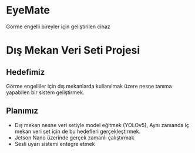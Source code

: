 # EyeMate
Görme engelli bireyler için geliştirilen cihaz
# Dış Mekan Veri Seti Projesi

## Hedefimiz
Görme engelliler için dış mekanlarda kullanılmak üzere nesne tanıma yapabilen bir sistem geliştirmek.

## Planımız
- Dış mekan nesne veri setiyle model eğitmek (YOLOv5), Aynı zamanda iç mekan veri set için de bu hedefleri gerçekleştirmek.
- Jetson Nano üzerinde gerçek zamanlı çalıştırmak
- Sesli uyarı sistemi entegre etmek

